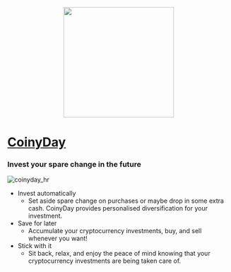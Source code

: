 <p align="center">
  <img src="https://i.imgur.com/DplxWak.png" width="250" height="250">
</p>

# [CoinyDay](http://www.coinyday.com)
### Invest your spare change in the future

![coinyday_hr](https://pbs.twimg.com/media/DrDq23OUUAACoy5.png:large)

* Invest automatically
  - Set aside spare change on purchases or maybe drop in some extra cash. CoinyDay provides personalised diversification for your investment.
* Save for later
  - Accumulate your cryptocurrency investments, buy, and sell whenever you want!
* Stick with it
  - Sit back, relax, and enjoy the peace of mind knowing that your cryptocurrency investments are being taken care of.
